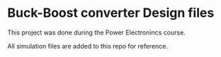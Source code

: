 # Buck-Boost converter Design files 

This project was done during the Power Electronincs course.

All simulation files are added to this repo for reference.

